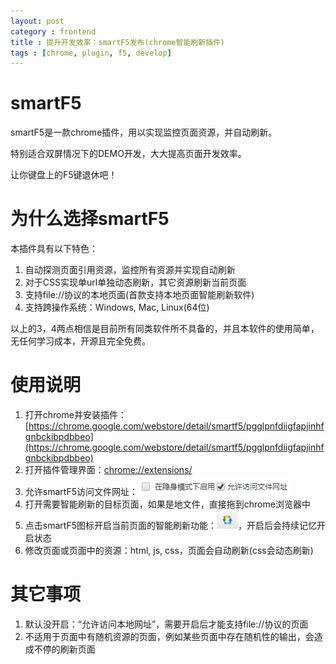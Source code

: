 ```yaml
---
layout: post
category : frontend
title : 提升开发效率：smartF5发布(chrome智能刷新插件)
tags : [chrome, plugin, f5, develop]
---
```


smartF5
====================

smartF5是一款chrome插件，用以实现监控页面资源，并自动刷新。

特别适合双屏情况下的DEMO开发，大大提高页面开发效率。

让你键盘上的F5键退休吧！

为什么选择smartF5
====================

本插件具有以下特色：

1. 自动探测页面引用资源，监控所有资源并实现自动刷新
2. 对于CSS实现单url单独动态刷新，其它资源刷新当前页面
3. 支持file://协议的本地页面(首款支持本地页面智能刷新软件)
4. 支持跨操作系统：Windows, Mac, Linux(64位)

以上的3，4两点相信是目前所有同类软件所不具备的，并且本软件的使用简单，无任何学习成本，开源且完全免费。

使用说明
====================

1. 打开chrome并安装插件：[https://chrome.google.com/webstore/detail/smartf5/pgglpnfdiigfapjinhfgnbckibpdbbeo](https://chrome.google.com/webstore/detail/smartf5/pgglpnfdiigfapjinhfgnbckibpdbbeo)
2. 打开插件管理界面：[chrome://extensions/](chrome://extensions/)
3. 允许smartF5访问文件网址：![访问文件网址](/images/smartf5_1.jpg)
4. 打开需要智能刷新的目标页面，如果是地文件，直接拖到chrome浏览器中
5. 点击smartF5图标开启当前页面的智能刷新功能：![开启刷新](/images/smartf5_2.jpg)，开启后会持续记忆开启状态
6. 修改页面或页面中的资源：html, js, css，页面会自动刷新(css会动态刷新)

其它事项
====================

1. 默认没开启：“允许访问本地网址”，需要开启后才能支持file://协议的页面
2. 不适用于页面中有随机资源的页面，例如某些页面中存在随机性的输出，会造成不停的刷新页面
